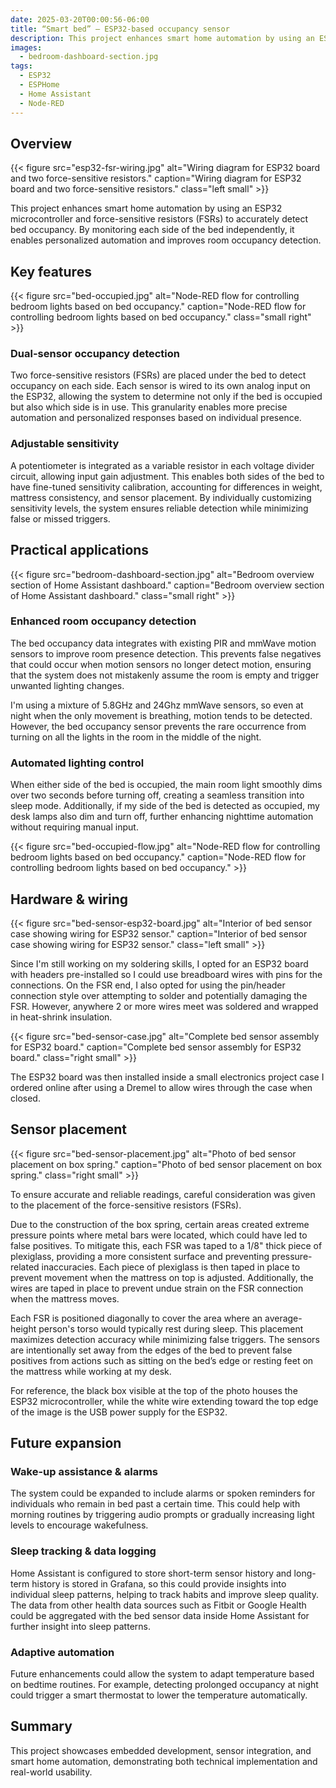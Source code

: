 ```yaml
---
date: 2025-03-20T00:00:56-06:00
title: “Smart bed” – ESP32-based occupancy sensor
description: This project enhances smart home automation by using an ESP32 microcontroller and force-sensitive resistors (FSRs) to accurately detect bed occupancy. By monitoring each side of the bed independently, it enables personalized automation and improves room occupancy detection.
images:
  - bedroom-dashboard-section.jpg
tags:
  - ESP32
  - ESPHome
  - Home Assistant
  - Node-RED
---
```

## **Overview**

{{< figure src="esp32-fsr-wiring.jpg" alt="Wiring diagram for ESP32 board and two force-sensitive resistors." caption="Wiring diagram for ESP32 board and two force-sensitive resistors." class="left small" >}}

This project enhances smart home automation by using an ESP32 microcontroller and force-sensitive resistors (FSRs) to accurately detect bed occupancy. By monitoring each side of the bed independently, it enables personalized automation and improves room occupancy detection.

## **Key features**

{{< figure src="bed-occupied.jpg" alt="Node-RED flow for controlling bedroom lights based on bed occupancy." caption="Node-RED flow for controlling bedroom lights based on bed occupancy." class="small right" >}}

### Dual-sensor occupancy detection

Two force-sensitive resistors (FSRs) are placed under the bed to detect occupancy on each side. Each sensor is wired to its own analog input on the ESP32, allowing the system to determine not only if the bed is occupied but also which side is in use. This granularity enables more precise automation and personalized responses based on individual presence.

### Adjustable sensitivity

A potentiometer is integrated as a variable resistor in each voltage divider circuit, allowing input gain adjustment. This enables both sides of the bed to have fine-tuned sensitivity calibration, accounting for differences in weight, mattress consistency, and sensor placement. By individually customizing sensitivity levels, the system ensures reliable detection while minimizing false or missed triggers.

## **Practical applications**

{{< figure src="bedroom-dashboard-section.jpg" alt="Bedroom overview section of Home Assistant dashboard." caption="Bedroom overview section of Home Assistant dashboard." class="small right" >}}

### Enhanced room occupancy detection

The bed occupancy data integrates with existing PIR and mmWave motion sensors to improve room presence detection. This prevents false negatives that could occur when motion sensors no longer detect motion, ensuring that the system does not mistakenly assume the room is empty and trigger unwanted lighting changes.

I'm using a mixture of 5.8GHz and 24Ghz mmWave sensors, so even at night when the only movement is breathing, motion tends to be detected. However, the bed occupancy sensor prevents the rare occurrence from turning on all the lights in the room in the middle of the night.

### Automated lighting control

When either side of the bed is occupied, the main room light smoothly dims over two seconds before turning off, creating a seamless transition into sleep mode. Additionally, if my side of the bed is detected as occupied, my desk lamps also dim and turn off, further enhancing nighttime automation without requiring manual input.

{{< figure src="bed-occupied-flow.jpg" alt="Node-RED flow for controlling bedroom lights based on bed occupancy." caption="Node-RED flow for controlling bedroom lights based on bed occupancy." >}}

## **Hardware & wiring**

{{< figure src="bed-sensor-esp32-board.jpg" alt="Interior of bed sensor case showing wiring for ESP32 sensor." caption="Interior of bed sensor case showing wiring for ESP32 sensor." class="left small" >}}

Since I'm still working on my soldering skills, I opted for an ESP32 board with headers pre-installed so I could use breadboard wires with pins for the connections. On the FSR end, I also opted for using the pin/header connection style over attempting to solder and potentially damaging the FSR. However, anywhere 2 or more wires meet was soldered and wrapped in heat-shrink insulation.

{{< figure src="bed-sensor-case.jpg" alt="Complete bed sensor assembly for ESP32 board." caption="Complete bed sensor assembly for ESP32 board." class="right small" >}}

The ESP32 board was then installed inside a small electronics project case I ordered online after using a Dremel to allow wires through the case when closed.

## **Sensor placement**

{{< figure src="bed-sensor-placement.jpg" alt="Photo of bed sensor placement on box spring." caption="Photo of bed sensor placement on box spring." class="right small" >}}

To ensure accurate and reliable readings, careful consideration was given to the placement of the force-sensitive resistors (FSRs).

Due to the construction of the box spring, certain areas created extreme pressure points where metal bars were located, which could have led to false positives. To mitigate this, each FSR was taped to a 1/8" thick piece of plexiglass, providing a more consistent surface and preventing pressure-related inaccuracies. Each piece of plexiglass is then taped in place to prevent movement when the mattress on top is adjusted. Additionally, the wires are taped in place to prevent undue strain on the FSR connection when the mattress moves.

Each FSR is positioned diagonally to cover the area where an average-height person's torso would typically rest during sleep. This placement maximizes detection accuracy while minimizing false triggers. The sensors are intentionally set away from the edges of the bed to prevent false positives from actions such as sitting on the bed’s edge or resting feet on the mattress while working at my desk.

For reference, the black box visible at the top of the photo houses the ESP32 microcontroller, while the white wire extending toward the top edge of the image is the USB power supply for the ESP32.

## **Future expansion**

### Wake-up assistance & alarms

The system could be expanded to include alarms or spoken reminders for individuals who remain in bed past a certain time. This could help with morning routines by triggering audio prompts or gradually increasing light levels to encourage wakefulness.

### Sleep tracking & data logging

Home Assistant is configured to store short-term sensor history and long-term history is stored in Grafana, so this could provide insights into individual sleep patterns, helping to track habits and improve sleep quality. The data from other health data sources such as Fitbit or Google Health could be aggregated with the bed sensor data inside Home Assistant for further insight into sleep patterns.

### Adaptive automation

Future enhancements could allow the system to adapt temperature based on bedtime routines. For example, detecting prolonged occupancy at night could trigger a smart thermostat to lower the temperature automatically.

## **Summary**

This project showcases embedded development, sensor integration, and smart home automation, demonstrating both technical implementation and real-world usability.

